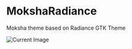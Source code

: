 # MokshaRadiance
Moksha theme based on Radiance GTK Theme

![Current Image](https://www.enlightenment.org/ss/e-55b01eab63ef96.97856461.jpg "Radiance Theme")
